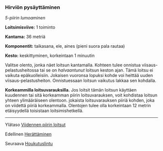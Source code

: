 ### Hirviön pysäyttäminen

*5-piirin lumoaminen*

**Loitsimisviive:** 1 toiminto

**Kantama:** 36 metriä

**Komponentit:** taikasana, ele, aines (pieni suora pala rautaa)

**Kesto:** keskittyminen, korkeintaan 1 minuutin

Valitse olento, jonka näet loitsun kantamalla. Kohteen tulee onnistua viisaus-pelastusheitossa tai se on *halvaantunut* loitsun keston ajan. Tämä loitsu ei vaikuta epäkuolleisiin. Jokaisen vuoronsa lopuksi kohde voi heittää uuden viisaus-pelastusheiton. Onnistuessaan loitsun vaikutus lakkaa sen kohdalla.

**Korkeammilla loitsuvarauksilla.** Jos loitsit tämän loitsun käyttäen kuudennen tai sitä korkeamman piirin loitsuvarauksen, voit kohdistaa loitsun yhteen ylimääräiseen olentoon. jokaista loitsuvarauksen piiriä kohden, joka on viidettä piiriä korkeammalla. Olentojen tulee olla korkeintaan 12 metrin etäisyydellä toisistaan loitsimishetkellä. 

---

Ylätaso [Viidennen piirin loitsut](5_piirin_loitsut.md)

Edellinen [Herättäminen](Herättäminen.md)

Seuraava [Houkutuslintu](Houkutuslintu.md)
